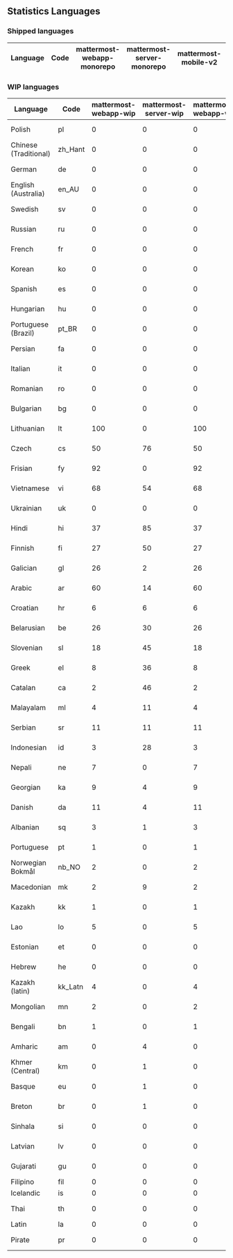 ## Statistics Languages ##
###  Shipped languages  ###
|Language|Code|mattermost-webapp-monorepo|mattermost-server-monorepo|mattermost-mobile-v2|mattermost-desktop|focalboard-webapp|playbooks-webapp|calls-webapp|Total|Last Modified|
|---|---|---|---|---|---|---|---|---|---|---|
###  WIP languages  ###
|Language|Code|mattermost-webapp-wip|mattermost-server-wip|mattermost-webapp-wip|Total|Last Modified|
|---|---|---|---|---|---|--|
|Polish|pl| 0| 0| 0| 73|2023-05-26T05:39:11.679397Z|
|Chinese (Traditional)|zh_Hant| 0| 0| 0| 73|2023-05-25T18:35:17.492187Z|
|German|de| 0| 0| 0| 73|2023-05-25T18:34:53.449435Z|
|English (Australia)|en_AU| 0| 0| 0| 72|2023-05-27T08:42:18.698658Z|
|Swedish|sv| 0| 0| 0| 71|2023-05-25T18:35:11.885749Z|
|Russian|ru| 0| 0| 0| 70|2023-05-25T18:35:10.585726Z|
|French|fr| 0| 0| 0| 59|2023-05-26T18:14:19.469169Z|
|Korean|ko| 0| 0| 0| 59|2023-05-25T18:35:04.163741Z|
|Spanish|es| 0| 0| 0| 58|2023-05-25T18:34:56.010350Z|
|Hungarian|hu| 0| 0| 0| 57|2023-05-26T08:56:46.814513Z|
|Portuguese (Brazil)|pt_BR| 0| 0| 0| 54|2023-05-26T13:14:40.949071Z|
|Persian|fa| 0| 0| 0| 50|2023-05-25T18:34:57.266943Z|
|Italian|it| 0| 0| 0| 49|2023-05-25T18:35:01.163904Z|
|Romanian|ro| 0| 0| 0| 49|2023-05-25T18:35:09.302877Z|
|Bulgarian|bg| 0| 0| 0| 46|2023-05-25T18:34:52.048026Z|
|Lithuanian|lt| 100| 0| 100| 46|2023-04-20T18:20:36.422339Z|
|Czech|cs| 50| 76| 50| 38|2023-05-26T08:28:24.383687Z|
|Frisian|fy| 92| 0| 92| 38|2023-03-30T14:04:28.368728Z|
|Vietnamese|vi| 68| 54| 68| 36|2023-05-27T09:14:05.821736Z|
|Ukrainian|uk| 0| 0| 0| 34|2023-05-25T18:35:14.780959Z|
|Hindi|hi| 37| 85| 37| 30|2023-03-30T14:04:54.856447Z|
|Finnish|fi| 27| 50| 27| 21|2023-03-30T14:04:14.936366Z|
|Galician|gl| 26| 2| 26| 21|2023-02-16T10:53:47.791156Z|
|Arabic|ar| 60| 14| 60| 20|2023-04-07T15:44:05.561803Z|
|Croatian|hr| 6| 6| 6| 17|2023-05-23T16:16:34.137819Z|
|Belarusian|be| 26| 30| 26| 17|2023-03-30T14:03:09.873427Z|
|Slovenian|sl| 18| 45| 18| 14|2023-04-06T20:14:58.767028Z|
|Greek|el| 8| 36| 8| 13|2023-03-30T14:03:55.229463Z|
|Catalan|ca| 2| 46| 2| 10|2023-02-22T22:19:51.633986Z|
|Malayalam|ml| 4| 11| 4| 10|2023-04-07T16:10:53.056996Z|
|Serbian|sr| 11| 11| 11| 8|2023-03-30T14:07:25.635161Z|
|Indonesian|id| 3| 28| 3| 8|2023-01-20T12:30:26.132977Z|
|Nepali|ne| 7| 0| 7| 7|2023-03-30T14:06:47.028356Z|
|Georgian|ka| 9| 4| 9| 6|2023-04-10T20:31:24.828471Z|
|Danish|da| 11| 4| 11| 5|2023-02-28T08:17:12.460986Z|
|Albanian|sq| 3| 1| 3| 5|2023-03-30T14:07:18.996586Z|
|Portuguese|pt| 1| 0| 1| 3|2023-05-26T13:13:24.949787Z|
|Norwegian Bokmål|nb_NO| 2| 0| 2| 3|2023-04-07T15:44:19.938225Z|
|Macedonian|mk| 2| 9| 2| 3|2023-05-05T04:29:07.020368Z|
|Kazakh|kk| 1| 0| 1| 2|2023-01-20T12:30:28.434837Z|
|Lao|lo| 5| 0| 5| 2|2023-01-28T03:29:57.636840Z|
|Estonian|et| 0| 0| 0| 1|2022-06-16T11:17:55.844464Z|
|Hebrew|he| 0| 0| 0| 1|2023-01-20T12:30:24.610278Z|
|Kazakh (latin)|kk_Latn| 4| 0| 4| 1|2023-01-09T16:04:40.142668Z|
|Mongolian|mn| 2| 0| 2| 1|2023-02-16T02:00:14.011643Z|
|Bengali|bn| 1| 0| 1| 0|2022-06-18T00:07:36.707192Z|
|Amharic|am| 0| 4| 0| 0|2020-07-04T19:22:35.416407Z|
|Khmer (Central)|km| 0| 1| 0| 0|2022-05-06T14:27:58.323957Z|
|Basque|eu| 0| 1| 0| 0|2021-06-22T14:46:44.626603Z|
|Breton|br| 0| 1| 0| 0|2022-10-20T14:33:30.929526Z|
|Sinhala|si| 0| 0| 0| 0|2022-10-24T11:26:43.423982Z|
|Latvian|lv| 0| 0| 0| 0|2022-12-17T23:24:22.390841Z|
|Gujarati|gu| 0| 0| 0| 0|2021-09-27T12:12:04.194601Z|
|Filipino|fil| 0| 0| 0| 0||
|Icelandic|is| 0| 0| 0| 0||
|Thai|th| 0| 0| 0| 0|2022-05-03T14:48:59.991556Z|
|Latin|la| 0| 0| 0| 0||
|Pirate|pr| 0| 0| 0| 0|2022-06-28T08:46:29.046651Z|
